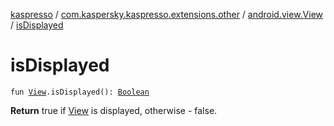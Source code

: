 [kaspresso](../../index.md) / [com.kaspersky.kaspresso.extensions.other](../index.md) / [android.view.View](index.md) / [isDisplayed](./is-displayed.md)

# isDisplayed

`fun `[`View`](https://developer.android.com/reference/android/view/View.html)`.isDisplayed(): `[`Boolean`](https://kotlinlang.org/api/latest/jvm/stdlib/kotlin/-boolean/index.html)

**Return**
true if [View](https://developer.android.com/reference/android/view/View.html) is displayed, otherwise - false.

